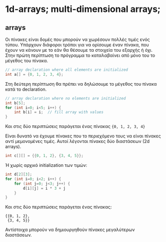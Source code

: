 # 1d-arrays; multi-dimensional arrays;
## arrays
Οι πίνακες είναι δομές που μπορούν να χωρέσουν πολλές τιμές ενός τύπου.
Υπάρχουν διάφοροι τρόποι για να ορίσουμε έναν πίνακα, που έχουν να κάνουν
με το εάν θα θέσουμε τα στοιχεία του εξαρχής ή όχι. Στην πρώτη περίπτωση το
πρόγραμμα το καταλαβαίνει από μόνο του το μέγεθος του πίνακα.
```c
// array declaration where all elements are initialized
int a[] = {0, 1, 2, 3, 4};
```
Στη δεύτερη περίπτωση θα πρέπει να δηλώσουμε το μέγεθος του πίνακα κατά το 
declaration.
```c
// array declaration where no elements are initialized
int b[5];
for (int i=0; i<5; i++) {
    int b[i] = i;  // fill array with values
}
```
Και στις δύο περιπτώσεις παράγεται ένας πίνακας `{0, 1, 2, 3, 4}`

Είναι δυνατό να έχουμε πίνακες που το περιεχόμενο τους να είναι πίνακες αντί
μεμονομένες τιμές. Αυτοί λέγονται πίνακες δύο διαστάσεων (2d arrays).
```c
int c[][] = {{0, 1, 2}, {3, 4, 5}};
```
Ή χωρίς αρχικό initialization των τιμών:
```c
int d[2][3];
for (int i=0; i<2; i++) {
    for (int j=0; j<3; j++) {
        d[i][j] = i * 3 + j
    }
}
```
Και στις δύο περιπτώσεις παράγεται ένας πίνακας:
```
{{0, 1, 2},
 {3, 4, 5}}
```
Αντίστοιχα μπορούν να δημιουργηθούν πίνακες μεγαλύτερων διαστάσεων.